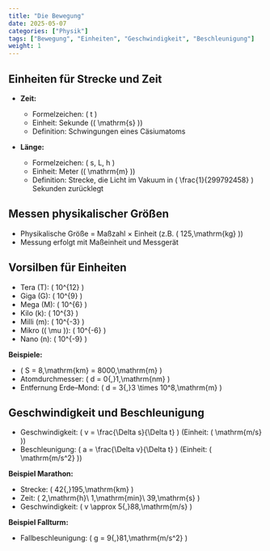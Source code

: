 ```yaml
---
title: "Die Bewegung"
date: 2025-05-07
categories: ["Physik"]
tags: ["Bewegung", "Einheiten", "Geschwindigkeit", "Beschleunigung"]
weight: 1
---
```


## Einheiten für Strecke und Zeit

- **Zeit:**
  - Formelzeichen: \( t \)
  - Einheit: Sekunde (\( \mathrm{s} \))
  - Definition: Schwingungen eines Cäsiumatoms

- **Länge:**
  - Formelzeichen: \( s, L, h \)
  - Einheit: Meter (\( \mathrm{m} \))
  - Definition: Strecke, die Licht im Vakuum in \( \frac{1}{299792458} \) Sekunden zurücklegt

## Messen physikalischer Größen

- Physikalische Größe = Maßzahl × Einheit (z.B. \( 125\,\mathrm{kg} \))
- Messung erfolgt mit Maßeinheit und Messgerät

## Vorsilben für Einheiten

- Tera (T): \( 10^{12} \)
- Giga (G): \( 10^{9} \)
- Mega (M): \( 10^{6} \)
- Kilo (k): \( 10^{3} \)
- Milli (m): \( 10^{-3} \)
- Mikro (\( \mu \)): \( 10^{-6} \)
- Nano (n): \( 10^{-9} \)

**Beispiele:**  
- \( S = 8\,\mathrm{km} = 8000\,\mathrm{m} \)  
- Atomdurchmesser: \( d = 0{,}1\,\mathrm{nm} \)  
- Entfernung Erde–Mond: \( d = 3{,}3 \times 10^8\,\mathrm{m} \)

## Geschwindigkeit und Beschleunigung

- Geschwindigkeit: \( v = \frac{\Delta s}{\Delta t} \) (Einheit: \( \mathrm{m/s} \))  
- Beschleunigung: \( a = \frac{\Delta v}{\Delta t} \) (Einheit: \( \mathrm{m/s^2} \))

**Beispiel Marathon:**  
- Strecke: \( 42{,}195\,\mathrm{km} \)  
- Zeit: \( 2\,\mathrm{h}\ 1\,\mathrm{min}\ 39\,\mathrm{s} \)  
- Geschwindigkeit: \( v \approx 5{,}88\,\mathrm{m/s} \)

**Beispiel Fallturm:**  
- Fallbeschleunigung: \( g = 9{,}81\,\mathrm{m/s^2} \)

